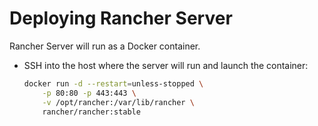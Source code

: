 # Deploying Rancher Server

Rancher Server will run as a Docker container.

- SSH into the host where the server will run and launch the container:

    ```bash
    docker run -d --restart=unless-stopped \
        -p 80:80 -p 443:443 \
        -v /opt/rancher:/var/lib/rancher \
        rancher/rancher:stable
    ```
